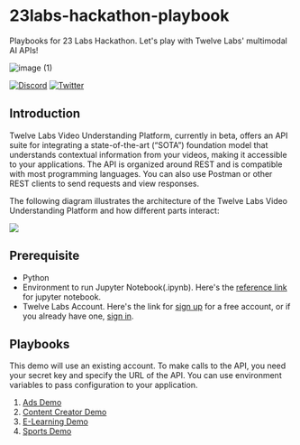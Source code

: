 # 23labs-hackathon-playbook
Playbooks for 23 Labs Hackathon. Let's play with Twelve Labs' multimodal AI APIs!

![image (1)](https://github.com/twelvelabs-io/23labs-hackathon-playbook/assets/117253278/f0aabe84-42ff-4ebb-9da0-8c5a6c802083)  

[![Discord](https://badgen.net/badge/twelvelabs/discord?icon=discord&color=orange)](https://discord.gg/G7dycMHkU6)
[![Twitter](https://badgen.net/badge/twelvelabs/twitter?icon=twitter&color=orange)](https://twitter.com/twelve_labs)


## Introduction
Twelve Labs Video Understanding Platform, currently in beta, offers an API suite for integrating a state-of-the-art (“SOTA”) foundation model that understands contextual information from your videos, making it accessible to your applications. The API is organized around REST and is compatible with most programming languages. You can also use Postman or other REST clients to send requests and view responses.

The following diagram illustrates the architecture of the Twelve Labs Video Understanding Platform and how different parts interact:

![](https://files.readme.io/5fb7a80-image.png)

## Prerequisite
- Python
- Environment to run Jupyter Notebook(.ipynb). Here's the [reference link](https://docs.jupyter.org/en/latest/install.html) for jupyter notebook.
- Twelve Labs Account. Here's the link for [sign up](https://api.twelvelabs.io) for a free account, or if you already have one, [sign in](https://api.twelvelabs.io).

## Playbooks
This demo will use an existing account. To make calls to the API, you need your secret key and specify the URL of the API. You can use environment variables to pass configuration to your application.

1. [Ads Demo](./Twelve_Labs_API_Ads_Demo.ipynb)
2. [Content Creator Demo](./Twelve_Labs_API_Content_Creator_Demo.ipynb)
3. [E-Learning Demo](./Twelve_Labs_API_E_Learning_Demo.ipynb)
4. [Sports Demo](./Twelve_Labs_API_Sports_Demo.ipynb)
